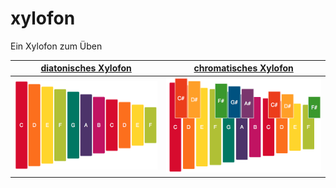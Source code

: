 <base href="/xylofon/">

# xylofon
Ein Xylofon zum Üben

| [diatonisches Xylofon](https://unterricht.github.io/xylofon/Xylofon.html "ohne Halbtöne") | [chromatisches Xylofon](https://unterricht.github.io/xylofon/Xylofon12.html "mit Halbtönen") |
| ------ | ------ |
| ![diatonisches Xylofon](https://github.com/unterricht/xylofon/raw/master/Vorschau-Xylofon.png "diatonisches Xylofon") | ![chromatisches Xylofon](https://github.com/unterricht/xylofon/raw/master/Vorschau-Xylofon12.png "chromatisches Xylofon") |
